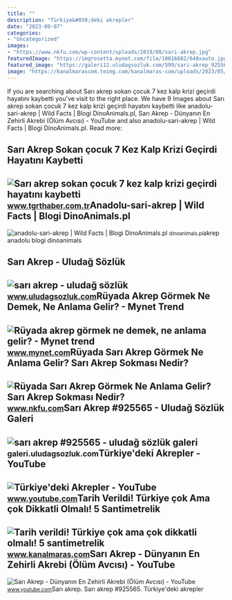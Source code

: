 ```yaml
---
title: ""
description: "Türkiye&#039;deki akrepler"
date: "2023-09-07"
categories:
- "Uncategorized"
images:
- "https://www.nkfu.com/wp-content/uploads/2019/08/sari-akrep.jpg"
featuredImage: "https://imgrosetta.mynet.com/file/10016882/640xauto.jpg"
featured_image: "https://galeri12.uludagsozluk.com/599/sari-akrep_925565.jpg"
image: "https://kanalmarascom.teimg.com/kanalmaras-com/uploads/2023/05/sari-akrep-1.jpg"
---
```


If you are searching about Sarı akrep sokan çocuk 7 kez kalp krizi geçirdi hayatını kaybetti you've visit to the right place. We have 9 Images about Sarı akrep sokan çocuk 7 kez kalp krizi geçirdi hayatını kaybetti like anadolu-sari-akrep | Wild Facts | Blogi DinoAnimals.pl, Sarı Akrep - Dünyanın En Zehirli Akrebi (Ölüm Avcısı) - YouTube and also anadolu-sari-akrep | Wild Facts | Blogi DinoAnimals.pl. Read more:

Sarı Akrep Sokan çocuk 7 Kez Kalp Krizi Geçirdi Hayatını Kaybetti
-----------------------------------------------------------------

 ![Sarı akrep sokan çocuk 7 kez kalp krizi geçirdi hayatını kaybetti](https://icdn.tgrthaber.com.tr/static/haberler/22-11/02/sari-akrep-sokan-cocuk-7-kez-kalp-krizi-gecirdi-hayatini-kaybetti-1.jpg) <small>www.tgrthaber.com.tr</small>Anadolu-sari-akrep | Wild Facts | Blogi DinoAnimals.pl
------------------------------------------------------

 ![anadolu-sari-akrep | Wild Facts | Blogi DinoAnimals.pl](https://dinoanimals.pl/blogi/wildfacts/wp-content/uploads/sites/10/2017/12/anadolu-sari-akrep.jpg) <small>dinoanimals.pl</small>akrep anadolu blogi dinoanimals

Sarı Akrep - Uludağ Sözlük
--------------------------

 ![sarı akrep - uludağ sözlük](https://galeri12.uludagsozluk.com/528/sari-akrep_925541.jpg) <small>www.uludagsozluk.com</small>Rüyada Akrep Görmek Ne Demek, Ne Anlama Gelir? - Mynet Trend
------------------------------------------------------------

 ![Rüyada akrep görmek ne demek, ne anlama gelir? - Mynet trend](https://imgrosetta.mynet.com/file/10016882/640xauto.jpg) <small>www.mynet.com</small>Rüyada Sarı Akrep Görmek Ne Anlama Gelir? Sarı Akrep Sokması Nedir?
-------------------------------------------------------------------

 ![Rüyada Sarı Akrep Görmek Ne Anlama Gelir? Sarı Akrep Sokması Nedir?](https://www.nkfu.com/wp-content/uploads/2019/08/sari-akrep.jpg) <small>www.nkfu.com</small>Sarı Akrep #925565 - Uludağ Sözlük Galeri
-----------------------------------------

 ![sarı akrep #925565 - uludağ sözlük galeri](https://galeri12.uludagsozluk.com/599/sari-akrep_925565.jpg) <small>galeri.uludagsozluk.com</small>Türkiye'deki Akrepler - YouTube
-------------------------------

 ![Türkiye'deki Akrepler - YouTube](https://i.ytimg.com/vi/POcexgUyhic/maxresdefault.jpg) <small>www.youtube.com</small>Tarih Verildi! Türkiye çok Ama çok Dikkatli Olmalı! 5 Santimetrelik
-------------------------------------------------------------------

 ![Tarih verildi! Türkiye çok ama çok dikkatli olmalı! 5 santimetrelik](https://kanalmarascom.teimg.com/kanalmaras-com/uploads/2023/05/sari-akrep-1.jpg) <small>www.kanalmaras.com</small>Sarı Akrep - Dünyanın En Zehirli Akrebi (Ölüm Avcısı) - YouTube
---------------------------------------------------------------

 ![Sarı Akrep - Dünyanın En Zehirli Akrebi (Ölüm Avcısı) - YouTube](https://i.ytimg.com/vi/cN8pxJzlV04/maxres2.jpg) <small>www.youtube.com</small>Sarı akrep. Sarı akrep #925565. Türkiye'deki akrepler
